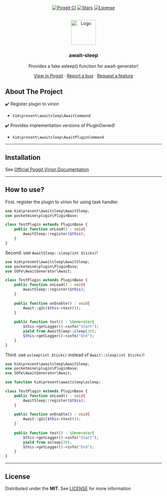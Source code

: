 <!-- PROJECT BADGES -->
<div align="center">

[![Poggit CI][poggit-ci-badge]][poggit-ci-url]
[![Stars][stars-badge]][stars-url]
[![License][license-badge]][license-url]

</div>

<!-- PROJECT LOGO -->
<br />
<div align="center">
  <img src="https://raw.githubusercontent.com/presentkim-pm/await-sleep/main/assets/icon.png" alt="Logo" width="80" height="80"/>
  <h3>await-sleep</h3>
  <p align="center">
    Provides a fake asleep() function for await-generator!

[View in Poggit][poggit-ci-url] · [Report a bug][issues-url] · [Request a feature][issues-url]

  </p>
</div>


<!-- ABOUT THE PROJECT -->

## About The Project

:heavy_check_mark: Register plugin to virion

- `kim\present\awaitsleep\AwaitCommand`

:heavy_check_mark: Provides implementation versions of PluginOwned!

- `kim\present\awaitsleep\AwaitPluginCommand`

-----

## Installation

See [Official Poggit Virion Documentation](https://github.com/poggit/support/blob/master/virion.md)

-----

## How to use?

First. register the plugin to virion for using task handler.

```php
use kim\present\awaitsleep\AwaitSleep;
use pocketmine\plugin\PluginBase;

class TestPlugin extends PluginBase {
    public function onLoad() : void{
        AwaitSleep::register($this);
    }
}
```

Second. use `AwaitSleep::sleep(int $ticks)`!

```php
use kim\present\awaitsleep\AwaitSleep;
use pocketmine\plugin\PluginBase;
use SOFe\AwaitGenerator\Await;

class TestPlugin extends PluginBase {
    public function onLoad() : void{
        AwaitSleep::register($this);
    }
    
    public function onEnable() : void{
        Await::g2c($this->test());
    }
    
    public function test() : \Generator{
        $this->getLogger()->info("Start");
        yield from AwaitSleep::sleep(20);
        $this->getLogger()->info("End");
    }
}
```

Third. use `asleep(int $ticks)` instead of `Await::sleep(int $ticks)`!

```php
use kim\present\awaitsleep\AwaitSleep;
use pocketmine\plugin\PluginBase;
use SOFe\AwaitGenerator\Await;

use function kim\present\awaitsleep\asleep;

class TestPlugin extends PluginBase {
    public function onLoad() : void{
        AwaitSleep::register($this);
    }
    
    public function onEnable() : void{
        Await::g2c($this->test());
    }
    
    public function test() : \Generator{
        $this->getLogger()->info("Start");
        yield from asleep(20);
        $this->getLogger()->info("End");
    }
}
```

-----

## License

Distributed under the **MIT**. See [LICENSE][license-url] for more information


[poggit-ci-badge]: https://poggit.pmmp.io/ci.shield/presentkim-pm/await-sleep/await-sleep?style=for-the-badge

[stars-badge]: https://img.shields.io/github/stars/presentkim-pm/await-sleep.svg?style=for-the-badge

[license-badge]: https://img.shields.io/github/license/presentkim-pm/await-sleep.svg?style=for-the-badge

[poggit-ci-url]: https://poggit.pmmp.io/ci/presentkim-pm/await-sleep/await-sleep

[stars-url]: https://github.com/presentkim-pm/await-sleep/stargazers

[issues-url]: https://github.com/presentkim-pm/await-sleep/issues

[license-url]: https://github.com/presentkim-pm/await-sleep/blob/main/LICENSE

[project-icon]: https://raw.githubusercontent.com/presentkim-pm/await-sleep/main/assets/icon.png
